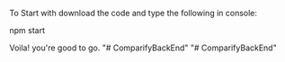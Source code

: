 To Start with download the code and type the following in console:

  npm start
  
Voila! you're good to go.
"# ComparifyBackEnd" 
"# ComparifyBackEnd" 
